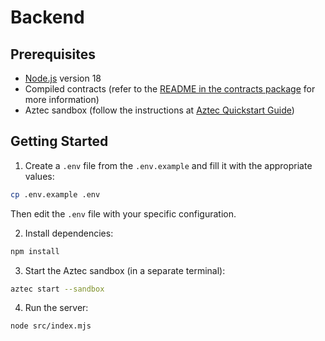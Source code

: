 # Backend

## Prerequisites

- [Node.js](https://nodejs.org/en/download) version 18
- Compiled contracts (refer to the [README in the contracts package](../contracts/README.md) for more information)
- Aztec sandbox (follow the instructions at [Aztec Quickstart Guide](https://docs.aztec.network/guides/developer_guides/getting_started/quickstart))

## Getting Started

1. Create a `.env` file from the `.env.example` and fill it with the appropriate values:

```bash
cp .env.example .env
```

Then edit the `.env` file with your specific configuration.

2. Install dependencies:

```bash
npm install
```

3. Start the Aztec sandbox (in a separate terminal):

```bash
aztec start --sandbox
```

4. Run the server:

```bash
node src/index.mjs
```

